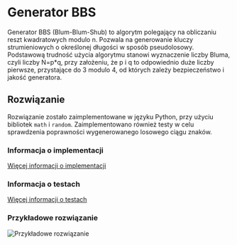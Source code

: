 # Generator	 BBS
Generator BBS (Blum-Blum-Shub) to algorytm polegający na obliczaniu reszt kwadratowych modulo n. Pozwala	na	generowanie	kluczy	strumieniowych	o	określonej długości	 w	 sposób	 pseudolosowy.	 Podstawową	 trudność	 użycia	 algorytmu	 stanowi	 wyznaczenie liczby	Bluma,	 czyli	liczby	N=p*q, przy	 założeniu,	 że	 p	i	 q	to	odpowiednio	duże liczby	 pierwsze,	 przystające	 do	 3	 modulo	 4,	 od	 których	 zależy	 bezpieczeństwo	 i	 jakość	generatora.

## Rozwiązanie 
Rozwiązanie zostało zaimplementowane w języku Python, przy użyciu bibliotek `math` i `random`. Zaimplementowano również testy w celu sprawdzenia poprawności wygenerowanego losowego ciągu znaków.

### Informacja o implementacji
[Więcej informacji o implementacji](https://github.com/mr-SCWN/Podstawy-Kryptografii/blob/main/Generator%20BBS%20(Projekt%201)/Generatory_ciagow.pdf)
### Informacja o testach
[Więcej informacji o testach](https://github.com/mr-SCWN/Podstawy-Kryptografii/blob/main/Generator%20BBS%20(Projekt%201)/Testy.pdf)
### Przykładowe rozwiązanie 
![Przykładowe rozwiązanie](https://github.com/mr-SCWN/Podstawy-Kryptografii/assets/101336193/d2cbca58-2118-4f4a-935f-1c8bf42c9f88)
